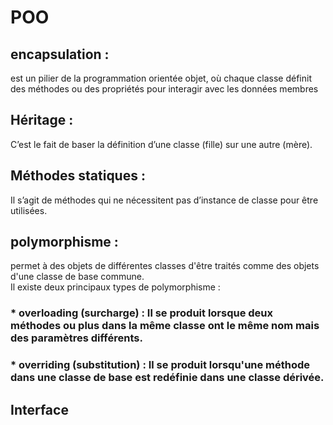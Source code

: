 # POO  
## encapsulation :
 est un pilier de la programmation orientée objet, où chaque classe définit des méthodes ou des propriétés pour interagir avec les données membres  
## Héritage :  
C’est le fait de baser la définition d’une classe (fille) sur une autre (mère).  

## Méthodes statiques :  
Il s’agit de méthodes qui ne nécessitent pas d’instance de classe pour être utilisées.  
## polymorphisme  :
permet à des objets de différentes classes d'être traités comme des objets d'une classe de base commune.  
Il existe deux principaux types de polymorphisme  :  
### * overloading (surcharge) :  Il se produit lorsque deux méthodes ou plus dans la même classe ont le même nom mais des paramètres différents.  
### * overriding (substitution) :  Il se produit lorsqu'une méthode dans une classe de base est redéfinie dans une classe dérivée.  
## Interface
